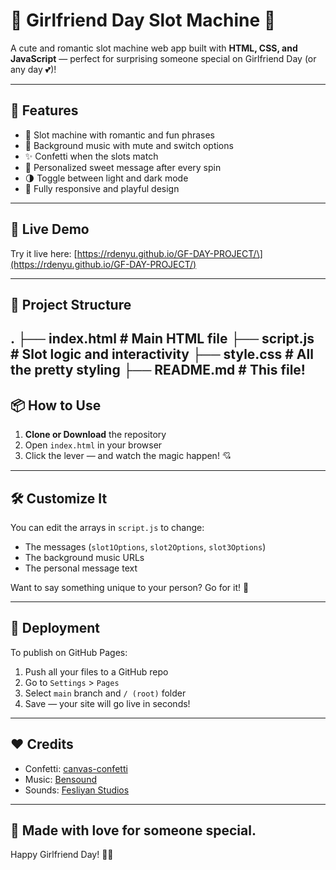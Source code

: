 # 💖 Girlfriend Day Slot Machine 🎰

A cute and romantic slot machine web app built with **HTML, CSS, and JavaScript** — perfect for surprising someone special on Girlfriend Day (or any day 💕)!

---

## 🌟 Features

- 🎰 Slot machine with romantic and fun phrases
- 🎵 Background music with mute and switch options
- ✨ Confetti when the slots match
- 💌 Personalized sweet message after every spin
- 🌗 Toggle between light and dark mode
- 🎨 Fully responsive and playful design

---

## 🚀 Live Demo

Try it live here: [https://rdenyu.github.io/GF-DAY-PROJECT/\](https://rdenyu.github.io/GF-DAY-PROJECT/)

---

## 📁 Project Structure

.
├── index.html # Main HTML file
├── script.js # Slot logic and interactivity
├── style.css # All the pretty styling 
├── README.md # This file!
---

## 📦 How to Use

1. **Clone or Download** the repository
2. Open `index.html` in your browser
3. Click the lever — and watch the magic happen! 💘

---

## 🛠 Customize It

You can edit the arrays in `script.js` to change:
- The messages (`slot1Options`, `slot2Options`, `slot3Options`)
- The background music URLs
- The personal message text

Want to say something unique to your person? Go for it! 💬

---

## 📢 Deployment

To publish on GitHub Pages:

1. Push all your files to a GitHub repo
2. Go to `Settings` > `Pages`
3. Select `main` branch and `/ (root)` folder
4. Save — your site will go live in seconds!

---

## ❤️ Credits

- Confetti: [canvas-confetti](https://www.npmjs.com/package/canvas-confetti)
- Music: [Bensound](https://www.bensound.com/)
- Sounds: [Fesliyan Studios](https://www.fesliyanstudios.com/)

---

## 💌 Made with love for someone special.

Happy Girlfriend Day! 🌹✨
